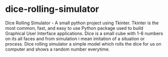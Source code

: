 # dice-rolling-simulator
Dice Rolling Simulator - A small python project using Tkinter. Tkinter is the most common, fast, and easy to use Python package used to build Graphical User Interface applications. 
Dice is a small cube with 1-6 numbers on its all faces and from simulation i mean imitation of a situation or process. Dice rolling simulator a simple model which rolls the dice for us on computer and shows a random number everytime. 
